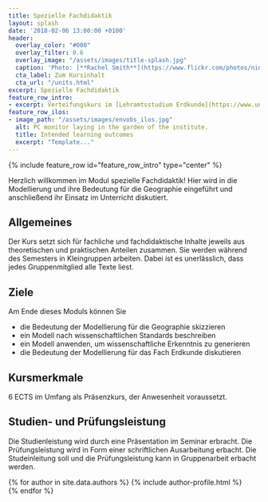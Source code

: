 ```yaml
---
title: Spezielle Fachdidaktik
layout: splash
date: '2018-02-06 13:00:00 +0100'
header:
  overlay_color: "#000"
  overlay_filter: 0.6
  overlay_image: "/assets/images/title-splash.jpg"
  caption: 'Photo: [**Rachel Smith**](https://www.flickr.com/photos/ninmah/)'
  cta_label: Zum Kursinhalt
  cta_url: "/units.html"
excerpt: Spezielle Fachdidaktik
feature_row_intro:
- excerpt: Verteifungskurs im [Lehramtsstudium Erdkunde](https://www.uni-marburg.de/de/fb19/studium/studiengaenge/erdkunde-lehramt-gymnasium/herzlich-willkommen-beim-bachelor-geographie) an der Philipps Universität Marburg
feature_row_ilos:
- image_path: "/assets/images/envobs_ilos.jpg"
  alt: PC monitor laying in the garden of the institute.
  title: Intended learning outcomes
  excerpt: "Template..."
---
```


{% include feature_row id="feature_row_intro" type="center" %}

Herzlich willkommen im Modul spezielle Fachdidaktik!
Hier wird in die Modellierung und ihre Bedeutung für die Geographie eingeführt und anschließend ihr Einsatz im Unterricht diskutiert.


## Allgemeines 
Der Kurs setzt sich für fachliche und fachdidaktische Inhalte jeweils aus theoretischen und praktischen Anteilen zusammen. Sie werden während des Semesters in Kleingruppen arbeiten. Dabei ist es unerlässlich, dass jedes Gruppenmitglied alle Texte liest.

## Ziele
Am Ende dieses Moduls können Sie
* die Bedeutung der Modellierung für die Geographie skizzieren
* ein Modell nach wissenschaftlichen Standards beschreiben
* ein Modell anwenden, um wissenschaftliche Erkenntnis zu generieren
* die Bedeutung der Modellierung für das Fach Erdkunde diskutieren

## Kursmerkmale
6 ECTS im Umfang als
Präsenzkurs, der Anwesenheit voraussetzt.

## Studien- und Prüfungsleistung
Die Studienleistung wird durch eine Präsentation im Seminar erbracht.
Die Prüfungsleistung wird in Form einer schriftlichen Ausarbeitung erbacht.
Die Studeinleitung soll und die Prüfungsleistung kann in Gruppenarbeit erbacht werden.



{% for author in site.data.authors %} 
  {% include author-profile.html %}
 <br /> 
{% endfor %}
